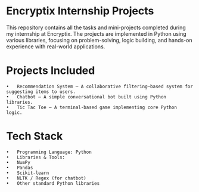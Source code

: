 # Encryptix Internship Projects

This repository contains all the tasks and mini-projects completed during my internship at Encryptix.
The projects are implemented in Python using various libraries, focusing on problem-solving, logic building, and hands-on experience with real-world applications.



# Projects Included
	•	Recommendation System – A collaborative filtering–based system for suggesting items to users.
	•	Chatbot – A simple conversational bot built using Python libraries.
	•	Tic Tac Toe – A terminal-based game implementing core Python logic.


# Tech Stack
	•	Programming Language: Python
	•	Libraries & Tools:
	•	NumPy
	•	Pandas
	•	Scikit-learn
	•	NLTK / Regex (for chatbot)
	•	Other standard Python libraries
